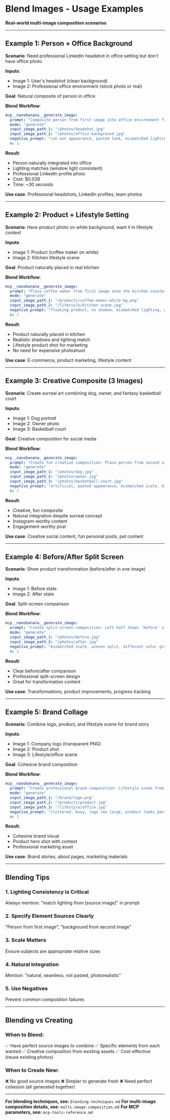 # Blend Images - Usage Examples

**Real-world multi-image composition scenarios**

---

## Example 1: Person + Office Background

**Scenario**: Need professional LinkedIn headshot in office setting but don't have office photo

**Inputs**:
- Image 1: User's headshot (clean background)
- Image 2: Professional office environment (stock photo or real)

**Goal**: Natural composite of person in office

**Blend Workflow**:
```yaml
mcp__nanobanana__generate_image:
  prompt: "Composite person from first image into office environment from second image. Position person at desk in foreground, office background behind. Natural lighting integration - match lighting direction (window light from left in office). Match color temperature and shadows. Person should look naturally present in the office, not pasted. Photorealistic, seamless composition, professional quality."
  mode: "generate"
  input_image_path_1: "/photos/headshot.jpg"
  input_image_path_2: "/photos/office-background.jpg"
  negative_prompt: "cut-out appearance, pasted look, mismatched lighting, different color temperatures, artificial composition, visible edges, halo around subject, green screen artifacts"
  n: 1
```

**Result**:
- Person naturally integrated into office
- Lighting matches (window light consistent)
- Professional LinkedIn profile photo
- Cost: $0.039
- Time: ~30 seconds

**Use case**: Professional headshots, LinkedIn profiles, team photos

---

## Example 2: Product + Lifestyle Setting

**Scenario**: Have product photo on white background, want it in lifestyle context

**Inputs**:
- Image 1: Product (coffee maker on white)
- Image 2: Kitchen lifestyle scene

**Goal**: Product naturally placed in real kitchen

**Blend Workflow**:
```yaml
mcp__nanobanana__generate_image:
  prompt: "Place coffee maker from first image onto the kitchen counter in second image. Position on right side of counter. Match lighting from kitchen scene (natural window light). Product should cast realistic shadow on counter. Natural integration, looks like product belongs in kitchen. Maintain product detail and sharpness. Photorealistic lifestyle product photography."
  mode: "generate"
  input_image_path_1: "/products/coffee-maker-white-bg.png"
  input_image_path_2: "/lifestyle/kitchen-scene.jpg"
  negative_prompt: "floating product, no shadow, mismatched lighting, different color temperature, artificial placement, pasted appearance"
  n: 1
```

**Result**:
- Product naturally placed in kitchen
- Realistic shadows and lighting match
- Lifestyle product shot for marketing
- No need for expensive photoshoot

**Use case**: E-commerce, product marketing, lifestyle content

---

## Example 3: Creative Composite (3 Images)

**Scenario**: Create surreal art combining dog, owner, and fantasy basketball court

**Inputs**:
- Image 1: Dog portrait
- Image 2: Owner photo
- Image 3: Basketball court

**Goal**: Creative composition for social media

**Blend Workflow**:
```yaml
mcp__nanobanana__generate_image:
  prompt: "Create fun creative composition: Place person from second image and dog from first image together on the basketball court from third image. Position them mid-court as if playing together. Match lighting across all elements (outdoor court lighting). Consistent shadows on court surface. Playful, fun, Instagram-worthy creative composite. Natural integration despite surreal concept."
  mode: "generate"
  input_image_path_1: "/photos/dog.jpg"
  input_image_path_2: "/photos/owner.jpg"
  input_image_path_3: "/photos/basketball-court.jpg"
  negative_prompt: "artificial, pasted appearance, mismatched scale, different lighting on subjects, inconsistent shadows, poor composition"
  n: 1
```

**Result**:
- Creative, fun composite
- Natural integration despite surreal concept
- Instagram-worthy content
- Engagement-worthy post

**Use case**: Creative social content, fun personal posts, pet content

---

## Example 4: Before/After Split Screen

**Scenario**: Show product transformation (before/after in one image)

**Inputs**:
- Image 1: Before state
- Image 2: After state

**Goal**: Split-screen comparison

**Blend Workflow**:
```yaml
mcp__nanobanana__generate_image:
  prompt: "Create split-screen composition: Left half shows 'before' state from first image, right half shows 'after' state from second image. Clean vertical dividing line down center. Add subtle labels 'BEFORE' on left and 'AFTER' on right in sans-serif font. Balanced composition, same scale on both sides, clear comparison."
  mode: "generate"
  input_image_path_1: "/photos/before.jpg"
  input_image_path_2: "/photos/after.jpg"
  negative_prompt: "mismatched scale, uneven split, different color grading on each side (unless intentional), poor alignment"
  n: 1
```

**Result**:
- Clear before/after comparison
- Professional split-screen design
- Great for transformation content

**Use case**: Transformations, product improvements, progress tracking

---

## Example 5: Brand Collage

**Scenario**: Combine logo, product, and lifestyle scene for brand story

**Inputs**:
- Image 1: Company logo (transparent PNG)
- Image 2: Product shot
- Image 3: Lifestyle/office scene

**Goal**: Cohesive brand composition

**Blend Workflow**:
```yaml
mcp__nanobanana__generate_image:
  prompt: "Create professional brand composition: Lifestyle scene from third image as background, product from second image positioned prominently in foreground right, company logo from first image subtly placed top-left (20% opacity watermark). Natural, cohesive brand story. Professional, clean, lifestyle brand aesthetic. Product hero positioning, logo tasteful not intrusive."
  mode: "generate"
  input_image_path_1: "/brand/logo.png"
  input_image_path_2: "/products/product.jpg"
  input_image_path_3: "/lifestyle/office.jpg"
  negative_prompt: "cluttered, busy, logo too large, product looks pasted, mismatched lighting, amateur composition"
  n: 1
```

**Result**:
- Cohesive brand visual
- Product hero shot with context
- Professional marketing asset

**Use case**: Brand stories, about pages, marketing materials

---

## Blending Tips

### 1. Lighting Consistency is Critical
Always mention: "match lighting from [source image]" in prompt

### 2. Specify Element Sources Clearly
"Person from first image", "background from second image"

### 3. Scale Matters
Ensure subjects are appropriate relative sizes

### 4. Natural Integration
Mention: "natural, seamless, not pasted, photorealistic"

### 5. Use Negatives
Prevent common composition failures

---

## Blending vs Creating

### When to Blend:
✅ Have perfect source images to combine
✅ Specific elements from each wanted
✅ Creative composition from existing assets
✅ Cost-effective (reuse existing photos)

### When to Create New:
❌ No good source images
❌ Simpler to generate fresh
❌ Need perfect cohesion (all generated together)

---

**For blending techniques, see:** `blending-techniques.md`
**For multi-image composition details, see:** `multi-image-composition.md`
**For MCP parameters, see:** `mcp-tools-reference.md`
